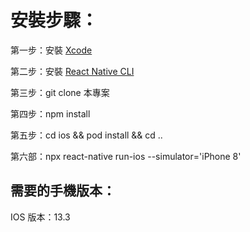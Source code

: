 # 安裝步驟：

第一步：安裝 [Xcode](https://apps.apple.com/tw/app/xcode/id497799835?mt=12)

第二步：安裝 [React Native CLI](https://facebook.github.io/react-native/docs/getting-started)

第三步：git clone 本專案

第四步：npm install

第五步：cd ios && pod install && cd ..

第六部：npx react-native run-ios --simulator='iPhone 8'

## 需要的手機版本：

IOS 版本：13.3
